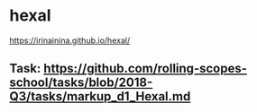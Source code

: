 # hexal

https://irinainina.github.io/hexal/

## Task: https://github.com/rolling-scopes-school/tasks/blob/2018-Q3/tasks/markup_d1_Hexal.md
